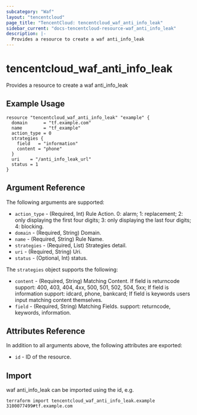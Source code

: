 ```yaml
---
subcategory: "Waf"
layout: "tencentcloud"
page_title: "TencentCloud: tencentcloud_waf_anti_info_leak"
sidebar_current: "docs-tencentcloud-resource-waf_anti_info_leak"
description: |-
  Provides a resource to create a waf anti_info_leak
---
```


# tencentcloud_waf_anti_info_leak

Provides a resource to create a waf anti_info_leak

## Example Usage

```hcl
resource "tencentcloud_waf_anti_info_leak" "example" {
  domain      = "tf.example.com"
  name        = "tf_example"
  action_type = 0
  strategies {
    field   = "information"
    content = "phone"
  }
  uri    = "/anti_info_leak_url"
  status = 1
}
```

## Argument Reference

The following arguments are supported:

* `action_type` - (Required, Int) Rule Action. 0: alarm; 1: replacement; 2: only displaying the first four digits; 3: only displaying the last four digits; 4: blocking.
* `domain` - (Required, String) Domain.
* `name` - (Required, String) Rule Name.
* `strategies` - (Required, List) Strategies detail.
* `uri` - (Required, String) Uri.
* `status` - (Optional, Int) status.

The `strategies` object supports the following:

* `content` - (Required, String) Matching Content. If field is returncode support: 400, 403, 404, 4xx, 500, 501, 502, 504, 5xx; If field is information support: idcard, phone, bankcard; If field is keywords users input matching content themselves.
* `field` - (Required, String) Matching Fields. support: returncode, keywords, information.

## Attributes Reference

In addition to all arguments above, the following attributes are exported:

* `id` - ID of the resource.



## Import

waf anti_info_leak can be imported using the id, e.g.

```
terraform import tencentcloud_waf_anti_info_leak.example 3100077499#tf.example.com
```

